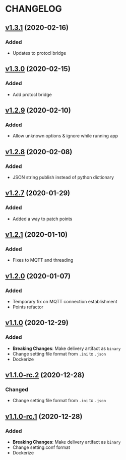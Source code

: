 # CHANGELOG
## [v1.3.1](https://github.com/NubeIO/lora-raw/tree/v1.3.1) (2020-02-16)
### Added
- Updates to protocl bridge

## [v1.3.0](https://github.com/NubeIO/lora-raw/tree/v1.3.0) (2020-02-15)
### Added
- Add protocl bridge

## [v1.2.9](https://github.com/NubeIO/lora-raw/tree/v1.2.9) (2020-02-10)
### Added
- Allow unknown options & ignore while running app

## [v1.2.8](https://github.com/NubeIO/lora-raw/tree/v1.2.2) (2020-02-08)
### Added
- JSON string publish instead of python dictionary

## [v1.2.7](https://github.com/NubeIO/lora-raw/tree/v1.2.7) (2020-01-29)
### Added
- Added a way to patch points

## [v1.2.1](https://github.com/NubeIO/lora-raw/tree/v1.2.1) (2020-01-10)
### Added
- Fixes to MQTT and threading

## [v1.2.0](https://github.com/NubeIO/lora-raw/tree/v1.2.0) (2020-01-07)
### Added
- Temporary fix on MQTT connection establishment
- Points refactor

## [v1.1.0](https://github.com/NubeIO/lora-raw/tree/v1.1.0) (2020-12-29)
### Added
- **Breaking Changes**: Make delivery artifact as `binary`
- Change setting file format from `.ini` to `.json`
- Dockerize

## [v1.1.0-rc.2](https://github.com/NubeIO/lora-raw/tree/v1.1.0-rc.2) (2020-12-28)

### Changed

- Change setting file format from `.ini` to `.json`

## [v1.1.0-rc.1](https://github.com/NubeIO/lora-raw/tree/v1.1.0-rc.1) (2020-12-28)

### Added

- **Breaking Changes**: Make delivery artifact as `binary`
- Change setting.conf format
- Dockerize

